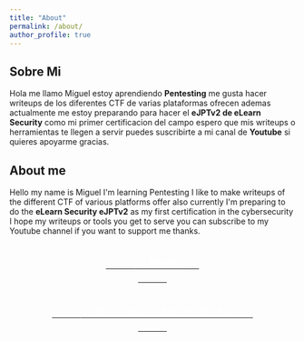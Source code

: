 ```yaml
---
title: "About"
permalink: /about/
author_profile: true
---
```


## Sobre Mi 

Hola me llamo Miguel estoy aprendiendo **Pentesting** me gusta hacer writeups de los diferentes CTF de varias plataformas ofrecen ademas actualmente me estoy preparando para hacer el **eJPTv2 de eLearn Security** como mi primer certificacion del campo espero que mis writeups o herramientas te llegen a servir puedes suscribirte a mi canal de **Youtube** si quieres apoyarme gracias.

## About me

Hello my name is Miguel I'm learning Pentesting I like to make writeups of the different CTF of various platforms offer also currently I'm preparing to do the **eLearn Security eJPTv2** as my first certification in the cybersecurity I hope my writeups or tools you get to serve you can subscribe to my Youtube channel if you want to support me thanks.

<p align="center">
  <a href="https://mikerega7.github.io" class="btn">
    <code style="font-size: 1.5em;color:#FFFFFF;">
    > Posts <
    </code>
  </a>
</p>

<p align="center">
  <a href="https://www.youtube.com/@mikerega7724" class="btn">
    <code style="font-size: 1.5em;color:#FFFFFF;">
    > Mi canal de YouTube < 
    </code>
  </a>
</p>
